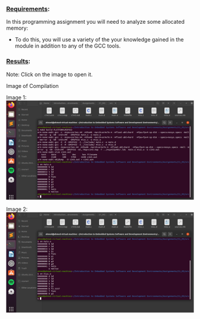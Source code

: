 ### <ins>Requirements</ins>:  

In this programming assignment you will need to analyze some allocated memory:
- To do this, you will use a variety of the your knowledge gained in the module in addition to any of the GCC tools.

### <ins>Results</ins>:  

Note: Click on the image to open it.

Image of Compilation

Image 1:
![alt text](https://github.com/AhmedHassan95/Makefile/blob/master/Assignments/C1_M3/C1M3%20I.png)


Image 2:
![alt text](https://github.com/AhmedHassan95/Makefile/blob/master/Assignments/C1_M3/C1M3%20II.png)
